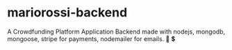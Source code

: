 # mariorossi-backend
A Crowdfunding Platform Application Backend made with nodejs, mongodb, mongoose, stripe for payments, nodemailer for emails. 🙂 💲
